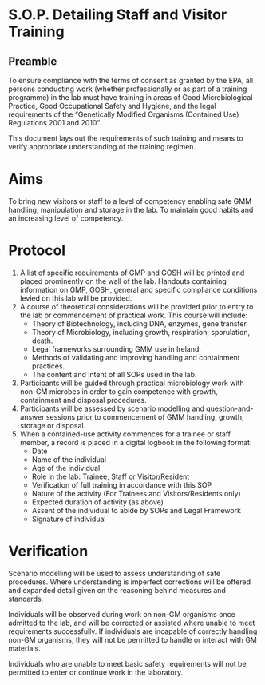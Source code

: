 # S.O.P. Detailing Staff and Visitor Training
## Preamble
To ensure compliance with the terms of consent as granted by the EPA, all persons conducting work (whether professionally or as part of a training programme) in the lab must have training in areas of Good Microbiological Practice, Good Occupational Safety and Hygiene, and the legal requirements of the “Genetically Modified Organisms (Contained Use) Regulations 2001 and 2010”. 

This document lays out the requirements of such training and means to verify appropriate understanding of the training regimen.

# Aims
To bring new visitors or staff to a level of competency enabling safe GMM handling, manipulation and storage in the lab. To maintain good habits and an increasing level of competency.

# Protocol
1. A list of specific requirements of GMP and GOSH will be printed and placed prominently on the wall of the lab. Handouts containing information on GMP, GOSH, general and specific compliance conditions levied on this lab will be provided.
2. A course of theoretical considerations will be provided prior to entry to the lab or commencement of practical work. This course will include:
    - Theory of Biotechnology, including DNA, enzymes, gene transfer.
    - Theory of Microbiology, including growth, respiration, sporulation, death.
    - Legal frameworks surrounding GMM use in Ireland.
    - Methods of validating and improving handling and containment practices.
    - The content and intent of all SOPs used in the lab.
3. Participants will be guided through practical microbiology work with non-GM microbes in order to gain competence with growth, containment and disposal procedures.
4. Participants will be assessed by scenario modelling and question-and-answer sessions prior to commencement of GMM handling, growth, storage or disposal.
5. When a contained-use activity commences for a trainee or staff member, a record is placed in a digital logbook in the following format:
    - Date
    - Name of the individual
    - Age of the individual
    - Role in the lab: Trainee, Staff or Visitor/Resident
    - Verification of full training in accordance with this SOP
    - Nature of the activity (For Trainees and Visitors/Residents only)
    - Expected duration of activity (as above)
    - Assent of the individual to abide by SOPs and Legal Framework
    - Signature of individual

# Verification
Scenario modelling will be used to assess understanding of safe procedures. Where understanding is imperfect corrections will be offered and expanded detail given on the reasoning behind measures and standards.

Individuals will be observed during work on non-GM organisms once admitted to the lab, and will be corrected or assisted where unable to meet requirements successfully. If individuals are incapable of correctly handling non-GM organisms, they will not be permitted to handle or interact with GM materials.

Individuals who are unable to meet basic safety requirements will not be permitted to enter or continue work in the laboratory.
